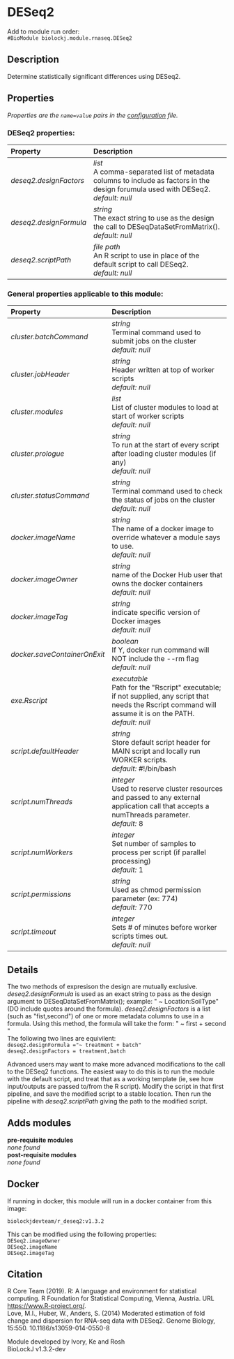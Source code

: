 # DESeq2
Add to module run order:                    
`#BioModule biolockj.module.rnaseq.DESeq2`

## Description 
Determine statistically significant differences using DESeq2.

## Properties 
*Properties are the `name=value` pairs in the [configuration](../../../Configuration#properties) file.*                   

### DESeq2 properties: 
| Property| Description |
| :--- | :--- |
| *deseq2.designFactors* | _list_ <br>A comma-separated list of metadata columns to include as factors in the design forumula used with DESeq2.<br>*default:*  *null* |
| *deseq2.designFormula* | _string_ <br>The exact string to use as the design the call to DESeqDataSetFromMatrix().<br>*default:*  *null* |
| *deseq2.scriptPath* | _file path_ <br>An R script to use in place of the default script to call DESeq2.<br>*default:*  *null* |

### General properties applicable to this module: 
| Property| Description |
| :--- | :--- |
| *cluster.batchCommand* | _string_ <br>Terminal command used to submit jobs on the cluster<br>*default:*  *null* |
| *cluster.jobHeader* | _string_ <br>Header written at top of worker scripts<br>*default:*  *null* |
| *cluster.modules* | _list_ <br>List of cluster modules to load at start of worker scripts<br>*default:*  *null* |
| *cluster.prologue* | _string_ <br>To run at the start of every script after loading cluster modules (if any)<br>*default:*  *null* |
| *cluster.statusCommand* | _string_ <br>Terminal command used to check the status of jobs on the cluster<br>*default:*  *null* |
| *docker.imageName* | _string_ <br>The name of a docker image to override whatever a module says to use.<br>*default:*  *null* |
| *docker.imageOwner* | _string_ <br>name of the Docker Hub user that owns the docker containers<br>*default:*  *null* |
| *docker.imageTag* | _string_ <br>indicate specific version of Docker images<br>*default:*  *null* |
| *docker.saveContainerOnExit* | _boolean_ <br>If Y, docker run command will NOT include the --rm flag<br>*default:*  *null* |
| *exe.Rscript* | _executable_ <br>Path for the "Rscript" executable; if not supplied, any script that needs the Rscript command will assume it is on the PATH.<br>*default:*  *null* |
| *script.defaultHeader* | _string_ <br>Store default script header for MAIN script and locally run WORKER scripts.<br>*default:*  #!/bin/bash |
| *script.numThreads* | _integer_ <br>Used to reserve cluster resources and passed to any external application call that accepts a numThreads parameter.<br>*default:*  8 |
| *script.numWorkers* | _integer_ <br>Set number of samples to process per script (if parallel processing)<br>*default:*  1 |
| *script.permissions* | _string_ <br>Used as chmod permission parameter (ex: 774)<br>*default:*  770 |
| *script.timeout* | _integer_ <br>Sets # of minutes before worker scripts times out.<br>*default:*  *null* |

## Details 
The two methods of expresison the design are mutually exclusive.<br>*deseq2.designFormula* is used as an exact string to pass as the design argument to DESeqDataSetFromMatrix(); example: " ~ Location:SoilType" (DO include quotes around the formula). *deseq2.designFactors* is a list (such as "fist,second") of one or more metadata columns to use in a formula. Using this method, the formula will take the form: " ~ first + second " <br>The following two lines are equivilent:<br>`deseq2.designFormula ="~ treatment + batch"`<br>`deseq2.designFactors = treatment,batch `

Advanced users may want to make more advanced modifications to the call to the DESeq2 functions.  The easiest way to do this is to run the module with the default script, and treat that as a working template (ie, see how input/outputs are passed to/from the R script).  Modify the script in that first pipeline, and save the modified script to a stable location.  Then run the pipeline with *deseq2.scriptPath* giving the path to the modified script.

## Adds modules 
**pre-requisite modules**                    
*none found*                   
**post-requisite modules**                    
*none found*                   

## Docker 
If running in docker, this module will run in a docker container from this image:<br>
```
biolockjdevteam/r_deseq2:v1.3.2
```
This can be modified using the following properties:<br>
`DESeq2.imageOwner`<br>
`DESeq2.imageName`<br>
`DESeq2.imageTag`<br>

## Citation 
R Core Team (2019). R: A language and environment for statistical computing. R Foundation for Statistical Computing, Vienna, Austria. URL https://www.R-project.org/.                   
Love, M.I., Huber, W., Anders, S. (2014) Moderated estimation of fold change and dispersion for RNA-seq data with DESeq2. Genome Biology, 15:550. 10.1186/s13059-014-0550-8                   
                   
Module developed by Ivory, Ke and Rosh                   
BioLockJ v1.3.2-dev

